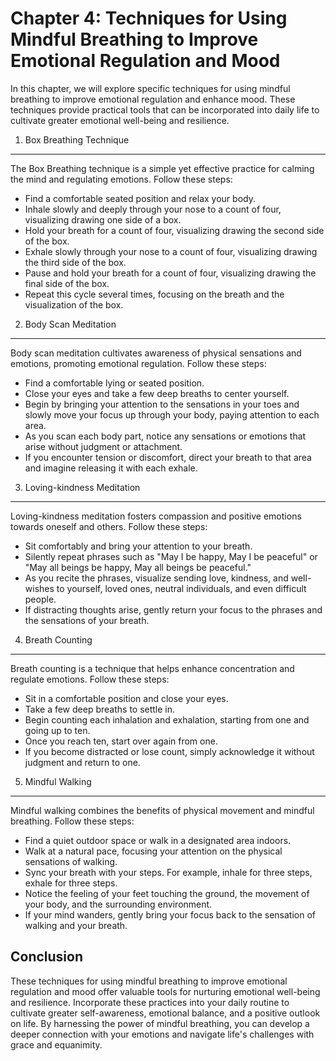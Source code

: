 Chapter 4: Techniques for Using Mindful Breathing to Improve Emotional Regulation and Mood
==========================================================================================

In this chapter, we will explore specific techniques for using mindful breathing to improve emotional regulation and enhance mood. These techniques provide practical tools that can be incorporated into daily life to cultivate greater emotional well-being and resilience.

1. Box Breathing Technique
--------------------------

The Box Breathing technique is a simple yet effective practice for calming the mind and regulating emotions. Follow these steps:

* Find a comfortable seated position and relax your body.
* Inhale slowly and deeply through your nose to a count of four, visualizing drawing one side of a box.
* Hold your breath for a count of four, visualizing drawing the second side of the box.
* Exhale slowly through your nose to a count of four, visualizing drawing the third side of the box.
* Pause and hold your breath for a count of four, visualizing drawing the final side of the box.
* Repeat this cycle several times, focusing on the breath and the visualization of the box.

2. Body Scan Meditation
-----------------------

Body scan meditation cultivates awareness of physical sensations and emotions, promoting emotional regulation. Follow these steps:

* Find a comfortable lying or seated position.
* Close your eyes and take a few deep breaths to center yourself.
* Begin by bringing your attention to the sensations in your toes and slowly move your focus up through your body, paying attention to each area.
* As you scan each body part, notice any sensations or emotions that arise without judgment or attachment.
* If you encounter tension or discomfort, direct your breath to that area and imagine releasing it with each exhale.

3. Loving-kindness Meditation
-----------------------------

Loving-kindness meditation fosters compassion and positive emotions towards oneself and others. Follow these steps:

* Sit comfortably and bring your attention to your breath.
* Silently repeat phrases such as "May I be happy, May I be peaceful" or "May all beings be happy, May all beings be peaceful."
* As you recite the phrases, visualize sending love, kindness, and well-wishes to yourself, loved ones, neutral individuals, and even difficult people.
* If distracting thoughts arise, gently return your focus to the phrases and the sensations of your breath.

4. Breath Counting
------------------

Breath counting is a technique that helps enhance concentration and regulate emotions. Follow these steps:

* Sit in a comfortable position and close your eyes.
* Take a few deep breaths to settle in.
* Begin counting each inhalation and exhalation, starting from one and going up to ten.
* Once you reach ten, start over again from one.
* If you become distracted or lose count, simply acknowledge it without judgment and return to one.

5. Mindful Walking
------------------

Mindful walking combines the benefits of physical movement and mindful breathing. Follow these steps:

* Find a quiet outdoor space or walk in a designated area indoors.
* Walk at a natural pace, focusing your attention on the physical sensations of walking.
* Sync your breath with your steps. For example, inhale for three steps, exhale for three steps.
* Notice the feeling of your feet touching the ground, the movement of your body, and the surrounding environment.
* If your mind wanders, gently bring your focus back to the sensation of walking and your breath.

Conclusion
----------

These techniques for using mindful breathing to improve emotional regulation and mood offer valuable tools for nurturing emotional well-being and resilience. Incorporate these practices into your daily routine to cultivate greater self-awareness, emotional balance, and a positive outlook on life. By harnessing the power of mindful breathing, you can develop a deeper connection with your emotions and navigate life's challenges with grace and equanimity.
